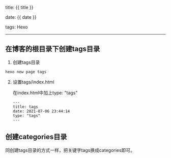 

title: {{ title }}

date: {{ date }}

tags: Hexo

---

## 在博客的根目录下创建tags目录

1. 创建tags目录

`hexo new page tags`

2. 设置tags/index.html

   在index.html中加上type: "tags"

   ```shell
   ---
   title: tags
   date: 2021-07-06 23:44:14
   type: "tags"
   ---
   ```

## 创建categories目录

同创建tags目录的方式一样，把关键字tags换成categories即可。